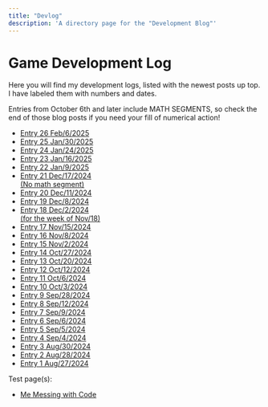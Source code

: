 ```yaml
---
title: "Devlog"
description: 'A directory page for the "Development Blog"'
---
```


# Game Development Log

Here you will find my development logs, listed with the newest posts up top. I have labeled them with numbers and dates.

Entries from October 6th and later include MATH SEGMENTS, so check the end of those blog posts if you need your fill of numerical action!

<ul>
<li><a class="button-link" href="/devlog/feb-6-2025">Entry 26 <span class="date">Feb/6/2025 </span></a></li>
<li><a class="button-link" href="/devlog/jan-30-2025">Entry 25 <span class="date">Jan/30/2025 </span></a></li>
<li><a class="button-link" href="/devlog/jan-24-2025">Entry 24 <span class="date">Jan/24/2025 </span></a></li>
<li><a class="button-link" href="/devlog/jan-16-2025">Entry 23 <span class="date">Jan/16/2025 </span></a></li>
<li><a class="button-link" href="/devlog/jan-9-2025">Entry 22 <span class="date">Jan/9/2025 </span></a></li>
<li><a class="button-link" href="/devlog/dec-17-2024">Entry 21 <span class="date">Dec/17/2024 <br> (No math segment)</span></a></li>
<li><a class="button-link" href="/devlog/dec-11-2024">Entry 20 <span class="date">Dec/11/2024</span></a></li>
<li><a class="button-link" href="/devlog/dec-8-2024">Entry 19 <span class="date">Dec/8/2024</span></a></li>
<li><a class="button-link" href="/devlog/dec-2-2024">Entry 18 <span class="date">Dec/2/2024 <br> (for the week of Nov/18)</span></a></li>
<li><a class="button-link" href="/devlog/nov-15-2024">Entry 17 <span class="date">Nov/15/2024</span></a></li>
<li><a class="button-link" href="/devlog/nov-8-2024">Entry 16 <span class="date">Nov/8/2024</span></a></li>
<li><a class="button-link" href="/devlog/nov-2-2024">Entry 15 <span class="date">Nov/2/2024</span></a></li>
<li><a class="button-link" href="/devlog/oct-27-2024">Entry 14 <span class="date">Oct/27/2024</span></a></li>
<li><a class="button-link" href="/devlog/oct-20-2024">Entry 13 <span class="date">Oct/20/2024</span></a></li>
<li><a class="button-link" href="/devlog/oct-12-2024">Entry 12 <span class="date">Oct/12/2024</span></a></li>
<li><a class="button-link" href="/devlog/oct-6-2024">Entry 11 <span class="date">Oct/6/2024</span></a></li>
<li><a class="button-link" href="/devlog/oct-3-2024">Entry 10 <span class="date">Oct/3/2024</span></a></li>
<li><a class="button-link" href="/devlog/sep-28-2024">Entry 9 <span class="date">Sep/28/2024</span></a></li>
<li><a class="button-link" href="/devlog/sep-12-2024">Entry 8 <span class="date">Sep/12/2024</span></a></li>
<li><a class="button-link" href="/devlog/sep-9-2024">Entry 7 <span class="date">Sep/9/2024</span></a></li>
<li><a class="button-link" href="/devlog/sep-6-2024">Entry 6 <span class="date">Sep/6/2024</span></a></li>
<li><a class="button-link" href="/devlog/sep-5-2024">Entry 5 <span class="date">Sep/5/2024</span></a></li>
<li><a class="button-link" href="/devlog/sep-4-2024">Entry 4 <span class="date">Sep/4/2024</span></a></li>
<li><a class="button-link" href="/devlog/aug-30-2024">Entry 3 <span class="date">Aug/30/2024</span></a></li>
<li><a class="button-link" href="/devlog/aug-28-2024">Entry 2 <span class="date">Aug/28/2024</span></a></li>
<li><a class="button-link" href="/devlog/aug-27-2024">Entry 1 <span class="date">Aug/27/2024</span></a></li>
</ul>

Test page(s):

<ul><li><a href="/devlog/coding-experiment">Me Messing with Code</a></li></ul>
